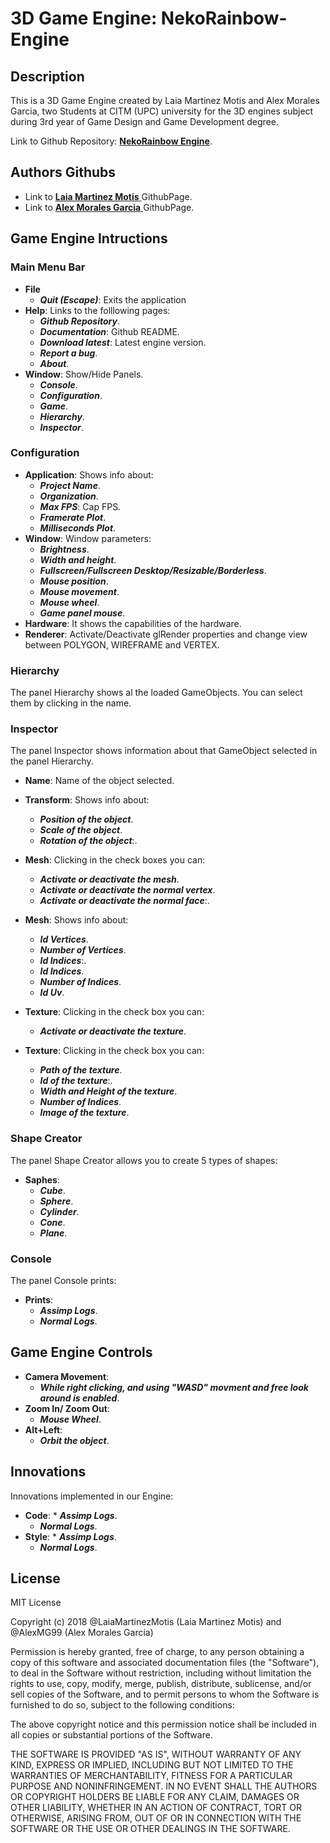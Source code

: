 # 3D Game Engine: NekoRainbow-Engine

## Description 
This is a 3D Game Engine created by Laia Martinez Motis and Alex Morales Garcia,  two Students at CITM (UPC) university for the 3D engines subject during 3rd year of Game Design and Game Development degree.

Link to  Github Repository: [**NekoRainbow Engine**](https://github.com/AlexMG99/RainbowNeko-Engine).

## Authors Githubs
* Link to [**Laia Martinez Motis**  ](https://github.com/LaiaMartinezMotis) GithubPage.
*  Link to [**Alex Morales Garcia** ](https://github.com/AlexMG99) GithubPage.

## Game Engine Intructions
### Main Menu Bar
* **File**
	* _**Quit (Escape)**_: Exits the application
* **Help**: Links to the folllowing pages:
	* _**Github Repository**_. 
	* _**Documentation**_: Github README. 
	* _**Download latest**_: Latest engine version.
	* _**Report a bug**_.
	* _**About**_. 
* **Window**: Show/Hide Panels.
	* _**Console**_.
	* _**Configuration**_.
	*	_**Game**_.
	*	_**Hierarchy**_.
	*	_**Inspector**_.
### Configuration
* **Application**: Shows info about:
	* _**Project Name**_. 
	* _**Organization**_.
	* _**Max FPS**_: Cap FPS.
	* _**Framerate Plot**_.
	* _**Milliseconds Plot**_.
* **Window**: Window parameters:
	* _**Brightness**_.
	* _**Width and height**_.
	* _**Fullscreen/Fullscreen Desktop/Resizable/Borderless**_.    
	* _**Mouse position**_.
	* _**Mouse movement**_.
	* _**Mouse wheel**_.
	* _**Game panel mouse**_.
* **Hardware**: It shows the capabilities of the hardware.
* **Renderer**: Activate/Deactivate glRender properties and change view between POLYGON, WIREFRAME and VERTEX.

### Hierarchy
The panel Hierarchy shows al the loaded GameObjects. You can select them by clicking in the name.

### Inspector
The panel Inspector shows information about that GameObject selected in the panel Hierarchy.
* **Name**: Name of the object selected.
* **Transform**: Shows info about:
	* _**Position of the object**_. 
	* _**Scale of the object**_.
	* _**Rotation of the object**_:.
	
* **Mesh**: Clicking in the check boxes you can:
	* _**Activate or deactivate the mesh**_. 
	* _**Activate or deactivate the normal vertex**_.
	* _**Activate or deactivate the normal face**_:.
	    
	    
	
* **Mesh**: Shows info about:
	* _**Id Vertices**_. 
	* _**Number of Vertices**_.
	* _**Id Indices**_:. 
	* _**Id Indices**_. 
	* _**Number of Indices**_.
	* _**Id Uv**_.

* **Texture**: Clicking in the check box you can:
	* _**Activate or deactivate the texture**_. 
	
* **Texture**: Clicking in the check box you can:
	* _**Path of the texture**_.
	* _**Id of the texture**_:. 
	* _**Width and Height of the texture**_. 
	* _**Number of Indices**_.
	* _**Image of the texture**_.
		
### Shape Creator
The panel Shape Creator allows you to create 5 types of shapes:
* **Saphes**:
	* _**Cube**_.
	* _**Sphere**_. 
	* _**Cylinder**_. 
	* _**Cone**_.
	* _**Plane**_.
	

### Console
The panel Console prints: 
* **Prints**:
	* _**Assimp Logs**_.
	* _**Normal Logs**_. 
	

## Game Engine Controls
* **Camera Movement**:
	* _**While right clicking, and using "WASD" movment and free look around is enabled**_.
* **Zoom In/ Zoom Out**:
	* _**Mouse Wheel**_.
* **Alt+Left**:
	* _**Orbit the object**_.



## Innovations
Innovations implemented in our Engine: 
* **Code**:
        * _**Assimp Logs**_.
	* _**Normal Logs**_. 
* **Style**:
        * _**Assimp Logs**_.
	* _**Normal Logs**_. 



## License

MIT License

Copyright (c) 2018 @LaiaMartinezMotis (Laia Martinez Motis) and @AlexMG99 (Alex Morales Garcia)

Permission is hereby granted, free of charge, to any person obtaining a copy
of this software and associated documentation files (the "Software"), to deal
in the Software without restriction, including without limitation the rights
to use, copy, modify, merge, publish, distribute, sublicense, and/or sell
copies of the Software, and to permit persons to whom the Software is
furnished to do so, subject to the following conditions:

The above copyright notice and this permission notice shall be included in all
copies or substantial portions of the Software.

THE SOFTWARE IS PROVIDED "AS IS", WITHOUT WARRANTY OF ANY KIND, EXPRESS OR
IMPLIED, INCLUDING BUT NOT LIMITED TO THE WARRANTIES OF MERCHANTABILITY,
FITNESS FOR A PARTICULAR PURPOSE AND NONINFRINGEMENT. IN NO EVENT SHALL THE
AUTHORS OR COPYRIGHT HOLDERS BE LIABLE FOR ANY CLAIM, DAMAGES OR OTHER
LIABILITY, WHETHER IN AN ACTION OF CONTRACT, TORT OR OTHERWISE, ARISING FROM,
OUT OF OR IN CONNECTION WITH THE SOFTWARE OR THE USE OR OTHER DEALINGS IN THE
SOFTWARE.

